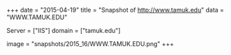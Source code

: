 
+++
date = "2015-04-19"
title = "Snapshot of http://www.tamuk.edu"
data = "WWW.TAMUK.EDU"

Server = ["IIS"]
domain = ["tamuk.edu"]

  image = "snapshots/2015_16/WWW.TAMUK.EDU.png"
+++
#
